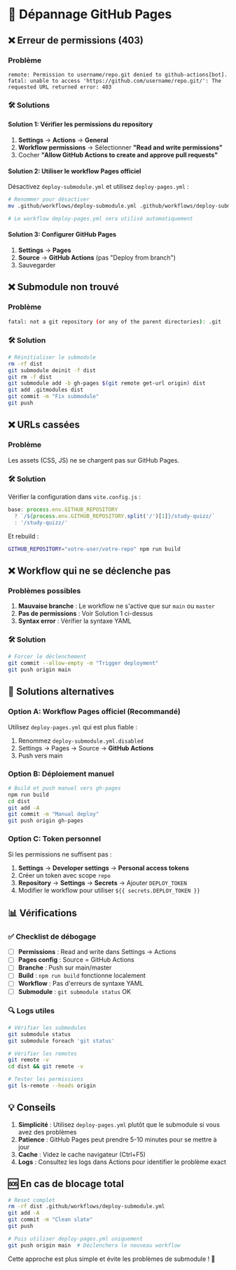 # 🔧 Dépannage GitHub Pages

## ❌ Erreur de permissions (403)

### Problème
```
remote: Permission to username/repo.git denied to github-actions[bot].
fatal: unable to access 'https://github.com/username/repo.git/': The requested URL returned error: 403
```

### 🛠️ Solutions

#### Solution 1: Vérifier les permissions du repository

1. **Settings** → **Actions** → **General**
2. **Workflow permissions** → Sélectionner **"Read and write permissions"**
3. Cocher **"Allow GitHub Actions to create and approve pull requests"**

#### Solution 2: Utiliser le workflow Pages officiel

Désactivez `deploy-submodule.yml` et utilisez `deploy-pages.yml` :

```bash
# Renommer pour désactiver
mv .github/workflows/deploy-submodule.yml .github/workflows/deploy-submodule.yml.disabled

# Le workflow deploy-pages.yml sera utilisé automatiquement
```

#### Solution 3: Configurer GitHub Pages

1. **Settings** → **Pages**
2. **Source** → **GitHub Actions** (pas "Deploy from branch")
3. Sauvegarder

## ❌ Submodule non trouvé

### Problème
```bash
fatal: not a git repository (or any of the parent directories): .git
```

### 🛠️ Solution

```bash
# Réinitialiser le submodule
rm -rf dist
git submodule deinit -f dist
git rm -f dist
git submodule add -b gh-pages $(git remote get-url origin) dist
git add .gitmodules dist
git commit -m "Fix submodule"
git push
```

## ❌ URLs cassées

### Problème
Les assets (CSS, JS) ne se chargent pas sur GitHub Pages.

### 🛠️ Solution

Vérifier la configuration dans `vite.config.js` :

```javascript
base: process.env.GITHUB_REPOSITORY 
  ? `/${process.env.GITHUB_REPOSITORY.split('/')[1]}/study-quizz/`
  : '/study-quizz/'
```

Et rebuild :
```bash
GITHUB_REPOSITORY="votre-user/votre-repo" npm run build
```

## ❌ Workflow qui ne se déclenche pas

### Problèmes possibles

1. **Mauvaise branche** : Le workflow ne s'active que sur `main` ou `master`
2. **Pas de permissions** : Voir Solution 1 ci-dessus
3. **Syntax error** : Vérifier la syntaxe YAML

### 🛠️ Solution

```bash
# Forcer le déclenchement
git commit --allow-empty -m "Trigger deployment"
git push origin main
```

## 🚀 Solutions alternatives

### Option A: Workflow Pages officiel (Recommandé)

Utilisez `deploy-pages.yml` qui est plus fiable :

1. Renommez `deploy-submodule.yml.disabled`
2. Settings → Pages → Source → **GitHub Actions**
3. Push vers main

### Option B: Déploiement manuel

```bash
# Build et push manuel vers gh-pages
npm run build
cd dist
git add -A
git commit -m "Manual deploy"
git push origin gh-pages
```

### Option C: Token personnel

Si les permissions ne suffisent pas :

1. **Settings** → **Developer settings** → **Personal access tokens**
2. Créer un token avec scope `repo`
3. **Repository** → **Settings** → **Secrets** → Ajouter `DEPLOY_TOKEN`
4. Modifier le workflow pour utiliser `${{ secrets.DEPLOY_TOKEN }}`

## 📊 Vérifications

### ✅ Checklist de débogage

- [ ] **Permissions** : Read and write dans Settings → Actions
- [ ] **Pages config** : Source = GitHub Actions
- [ ] **Branche** : Push sur main/master
- [ ] **Build** : `npm run build` fonctionne localement
- [ ] **Workflow** : Pas d'erreurs de syntaxe YAML
- [ ] **Submodule** : `git submodule status` OK

### 🔍 Logs utiles

```bash
# Vérifier les submodules
git submodule status
git submodule foreach 'git status'

# Vérifier les remotes
git remote -v
cd dist && git remote -v

# Tester les permissions
git ls-remote --heads origin
```

## 💡 Conseils

1. **Simplicité** : Utilisez `deploy-pages.yml` plutôt que le submodule si vous avez des problèmes
2. **Patience** : GitHub Pages peut prendre 5-10 minutes pour se mettre à jour
3. **Cache** : Videz le cache navigateur (Ctrl+F5)
4. **Logs** : Consultez les logs dans Actions pour identifier le problème exact

## 🆘 En cas de blocage total

```bash
# Reset complet
rm -rf dist .github/workflows/deploy-submodule.yml
git add -A
git commit -m "Clean slate"
git push

# Puis utiliser deploy-pages.yml uniquement
git push origin main  # Déclenchera le nouveau workflow
```

Cette approche est plus simple et évite les problèmes de submodule ! 🎉